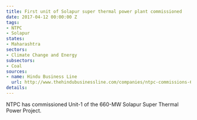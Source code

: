 ```yaml
---
title: First unit of Solapur super thermal power plant commissioned
date: 2017-04-12 00:00:00 Z
tags:
- NTPC
- Solapur
states:
- Maharashtra
sectors:
- Climate Change and Energy
subsectors:
- Coal
sources:
- name: Hindu Business Line
  url: http://www.thehindubusinessline.com/companies/ntpc-commissions-660-mw-solapur-power-project/article9622559.ece
details: 
---
```


NTPC has commissioned Unit-1 of the 660-MW Solapur Super Thermal Power Project.
